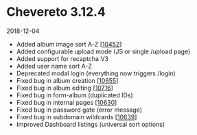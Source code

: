 # Chevereto 3.12.4

2018-12-04

- Added album image sort A-Z [[10452](https://chevereto.com/community/threads/10452/)]
- Added configurable upload mode (JS or single /upload page)
- Added support for recaptcha V3
- Added user name sort A-Z
- Deprecated modal login (everything now triggers /login)
- Fixed bug in album creation [[10655](https://chevereto.com/community/threads/10655/)]
- Fixed bug in album editing [[10716](https://chevereto.com/community/threads/10716/)]
- Fixed bug in form-album (duplicated IDs)
- Fixed bug in internal pages [[10630](https://chevereto.com/community/threads/10630/)]
- Fixed bug in password gate (error message)
- Fixed bug in subdomain wildcards [[10639](https://chevereto.com/community/threads/10639/)]
- Improved Dashboard listings (universal sort options)
